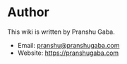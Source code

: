 # Author

This wiki is written by Pranshu Gaba.

- Email: <pranshu@pranshugaba.com>
- Website: <https://pranshugaba.com>
